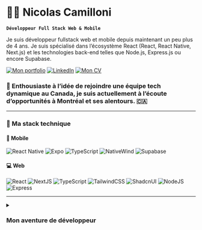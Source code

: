 # 🏄‍♂️ Nicolas Camilloni

**`Développeur Full Stack Web & Mobile`**

Je suis développeur fullstack web et mobile depuis maintenant un peu plus de 4 ans. Je suis spécialisé dans l’écosystème React (React, React Native, Next.js) et les technologies back-end telles que Node.js, Express.js ou encore Supabase.

[![Mon portfolio](https://custom-icon-badges.demolab.com/badge/-Mon_Portfolio-f0465a?style=for-the-badge&logo=koa-portfolio&logoColor=white)](https://www.nicolascamilloni.com)
[![LinkedIn](https://custom-icon-badges.demolab.com/badge/-LinkedIn-f0465a?style=for-the-badge&logo=koa-linkedin&logoColor=white)](https://www.linkedin.com/in/nicolas-camilloni/)
[![Mon CV](https://custom-icon-badges.demolab.com/badge/-Mon_CV-f0465a?style=for-the-badge&logo=koa-cv&logoColor=white)](https://www.nicolascamilloni.com/CV_Dev_Mobile_Nicolas_Camilloni.pdf)

### 🍁 Enthousiaste à l’idée de rejoindre une équipe tech dynamique au Canada, je suis actuellement à l’écoute d’opportunités à Montréal et ses alentours. 🇨🇦

---

### 🧰 Ma stack technique

#### 📱 Mobile

![React Native](https://img.shields.io/badge/react_native-%2320232a.svg?style=for-the-badge&logo=react&logoColor=%2361DAFB)
![Expo](https://img.shields.io/badge/expo-%23FFFFFF.svg?style=for-the-badge&logo=expo&logoColor=%23262626)
![TypeScript](https://img.shields.io/badge/typescript-%23007ACC.svg?style=for-the-badge&logo=typescript&logoColor=white)
![NativeWind](https://img.shields.io/badge/nativewind-%2338B2AC.svg?style=for-the-badge&logo=tailwind-css&logoColor=white)
![Supabase](https://img.shields.io/badge/supabase-%23262626.svg?style=for-the-badge&logo=supabase)


#### 💻 Web

![React](https://img.shields.io/badge/react-%2320232a.svg?style=for-the-badge&logo=react&logoColor=%2361DAFB)
![NextJS](https://img.shields.io/badge/nextjs-%23000000.svg?style=for-the-badge&logo=next.js&logoColor=%23FFFFFF)
![TypeScript](https://img.shields.io/badge/typescript-%23007ACC.svg?style=for-the-badge&logo=typescript&logoColor=white)
![TailwindCSS](https://img.shields.io/badge/tailwindcss-%2338B2AC.svg?style=for-the-badge&logo=tailwind-css&logoColor=white)
![ShadcnUI](https://img.shields.io/badge/shadcnui-%23262626.svg?style=for-the-badge&logo=shadcnui&logoColor=white)
![NodeJS](https://img.shields.io/badge/nodejs-%235FA04E.svg?style=for-the-badge&logo=nodedotjs&logoColor=%23FFFFFF)
![Express](https://img.shields.io/badge/express-%23FFFFFF.svg?style=for-the-badge&logo=express&logoColor=%23000000)

---

<details>
<summary><h3>Mon aventure de développeur</h3></summary>
  
Je suis développeur fullstack web et mobile depuis un peu plus de 4 ans, spécialisé dans l’écosystème React (React, React Native, Next.js) ainsi que dans des technologies back-end comme Node.js, Express.js et Supabase.

Passionné par mon métier, j’ai toujours consacré une partie de mon temps libre à la création de projets personnels. C’est d’ailleurs en 2015, en développant mon premier serveur de jeu vidéo, que j’ai découvert cette passion pour le développement.

Curieux, rigoureux, bienveillant et attaché au travail bien fait, je suis convaincu que de bons produits ne reposent pas seulement sur une bonne idée. La capacité à connecter l’expérience utilisateur avec des fonctionnalités solides est essentielle. C’est pourquoi j’ai commencé à me former en autodidacte au design UI/UX.

Après avoir complété une formation de développeur web et mobile en 2022 à l’école La Plateforme (Marseille), j’ai eu l’opportunité d’y travailler comme accompagnateur pédagogique, puis comme Lead Developer. J’y ai développé et maintenu les intranets et divers outils internes de l’école.

En mars 2024, j’ai décidé de me lancer en freelance, ce qui m’a permis de participer à de nombreux projets variés, enrichissants et stimulants.

Aujourd’hui, je ressens l’envie de relever de nouveaux défis et de vivre une expérience humaine et professionnelle forte à l’étranger.

Je suis enthousiaste à l’idée de rejoindre une équipe tech dynamique au Canada et de contribuer à des projets innovants et à fort impact.
</details>
